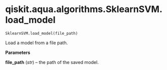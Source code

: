 # qiskit.aqua.algorithms.SklearnSVM.load\_model

`SklearnSVM.load_model(file_path)`

Load a model from a file path.

**Parameters**

**file\_path** (*str*) – the path of the saved model.
